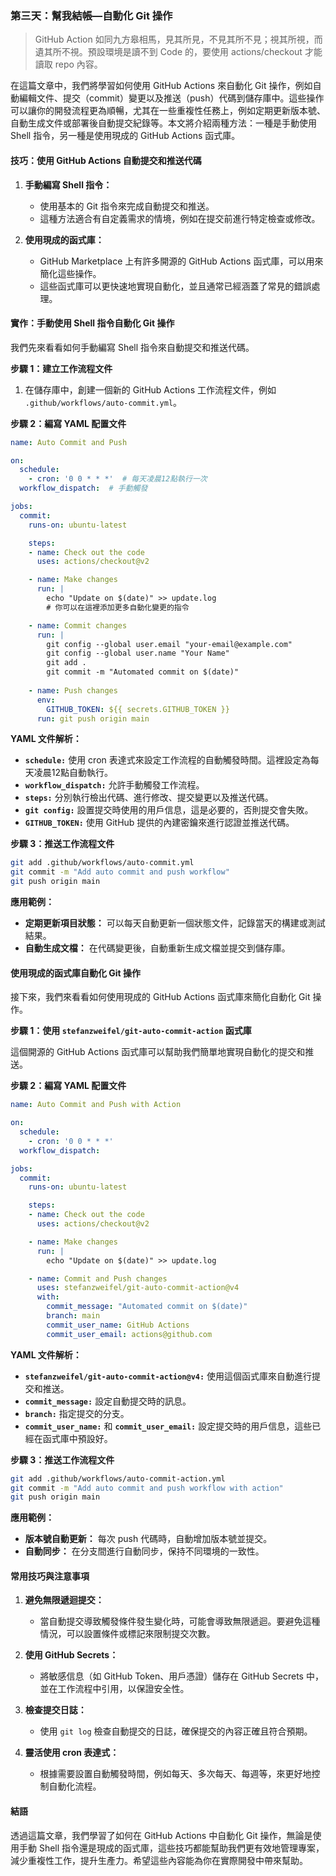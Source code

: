 ### 第三天：幫我結帳—自動化 Git 操作

> GitHub Action 如同九方皋相馬，見其所見，不見其所不見；視其所視，而遺其所不視。預設環境是讀不到 Code 的，要使用 actions/checkout 才能讀取 repo 內容。

在這篇文章中，我們將學習如何使用 GitHub Actions 來自動化 Git 操作，例如自動編輯文件、提交（commit）變更以及推送（push）代碼到儲存庫中。這些操作可以讓你的開發流程更為順暢，尤其在一些重複性任務上，例如定期更新版本號、自動生成文件或部署後自動提交紀錄等。本文將介紹兩種方法：一種是手動使用 Shell 指令，另一種是使用現成的 GitHub Actions 函式庫。

#### 技巧：使用 GitHub Actions 自動提交和推送代碼

1. **手動編寫 Shell 指令：**
    - 使用基本的 Git 指令來完成自動提交和推送。
    - 這種方法適合有自定義需求的情境，例如在提交前進行特定檢查或修改。

2. **使用現成的函式庫：**
    - GitHub Marketplace 上有許多開源的 GitHub Actions 函式庫，可以用來簡化這些操作。
    - 這些函式庫可以更快速地實現自動化，並且通常已經涵蓋了常見的錯誤處理。

#### 實作：手動使用 Shell 指令自動化 Git 操作

我們先來看看如何手動編寫 Shell 指令來自動提交和推送代碼。

**步驟 1：建立工作流程文件**
1. 在儲存庫中，創建一個新的 GitHub Actions 工作流程文件，例如 `.github/workflows/auto-commit.yml`。

**步驟 2：編寫 YAML 配置文件**
```yaml
name: Auto Commit and Push

on:
  schedule:
    - cron: '0 0 * * *'  # 每天凌晨12點執行一次
  workflow_dispatch:  # 手動觸發

jobs:
  commit:
    runs-on: ubuntu-latest

    steps:
    - name: Check out the code
      uses: actions/checkout@v2

    - name: Make changes
      run: |
        echo "Update on $(date)" >> update.log
        # 你可以在這裡添加更多自動化變更的指令

    - name: Commit changes
      run: |
        git config --global user.email "your-email@example.com"
        git config --global user.name "Your Name"
        git add .
        git commit -m "Automated commit on $(date)"
    
    - name: Push changes
      env:
        GITHUB_TOKEN: ${{ secrets.GITHUB_TOKEN }}
      run: git push origin main
```

**YAML 文件解析：**
- **`schedule:`** 使用 cron 表達式來設定工作流程的自動觸發時間。這裡設定為每天凌晨12點自動執行。
- **`workflow_dispatch:`** 允許手動觸發工作流程。
- **`steps:`** 分別執行檢出代碼、進行修改、提交變更以及推送代碼。
- **`git config:`** 設置提交時使用的用戶信息，這是必要的，否則提交會失敗。
- **`GITHUB_TOKEN:`** 使用 GitHub 提供的內建密鑰來進行認證並推送代碼。

**步驟 3：推送工作流程文件**
```bash
git add .github/workflows/auto-commit.yml
git commit -m "Add auto commit and push workflow"
git push origin main
```

**應用範例：**
- **定期更新項目狀態：** 可以每天自動更新一個狀態文件，記錄當天的構建或測試結果。
- **自動生成文檔：** 在代碼變更後，自動重新生成文檔並提交到儲存庫。

#### 使用現成的函式庫自動化 Git 操作

接下來，我們來看看如何使用現成的 GitHub Actions 函式庫來簡化自動化 Git 操作。

**步驟 1：使用 `stefanzweifel/git-auto-commit-action` 函式庫**

這個開源的 GitHub Actions 函式庫可以幫助我們簡單地實現自動化的提交和推送。

**步驟 2：編寫 YAML 配置文件**
```yaml
name: Auto Commit and Push with Action

on:
  schedule:
    - cron: '0 0 * * *'
  workflow_dispatch:

jobs:
  commit:
    runs-on: ubuntu-latest

    steps:
    - name: Check out the code
      uses: actions/checkout@v2

    - name: Make changes
      run: |
        echo "Update on $(date)" >> update.log

    - name: Commit and Push changes
      uses: stefanzweifel/git-auto-commit-action@v4
      with:
        commit_message: "Automated commit on $(date)"
        branch: main
        commit_user_name: GitHub Actions
        commit_user_email: actions@github.com
```

**YAML 文件解析：**
- **`stefanzweifel/git-auto-commit-action@v4:`** 使用這個函式庫來自動進行提交和推送。
- **`commit_message:`** 設定自動提交時的訊息。
- **`branch:`** 指定提交的分支。
- **`commit_user_name:`** 和 **`commit_user_email:`** 設定提交時的用戶信息，這些已經在函式庫中預設好。

**步驟 3：推送工作流程文件**
```bash
git add .github/workflows/auto-commit-action.yml
git commit -m "Add auto commit and push workflow with action"
git push origin main
```

**應用範例：**
- **版本號自動更新：** 每次 push 代碼時，自動增加版本號並提交。
- **自動同步：** 在分支間進行自動同步，保持不同環境的一致性。

#### 常用技巧與注意事項

1. **避免無限遞迴提交：**
    - 當自動提交導致觸發條件發生變化時，可能會導致無限遞迴。要避免這種情況，可以設置條件或標記來限制提交次數。

2. **使用 GitHub Secrets：**
    - 將敏感信息（如 GitHub Token、用戶憑證）儲存在 GitHub Secrets 中，並在工作流程中引用，以保證安全性。

3. **檢查提交日誌：**
    - 使用 `git log` 檢查自動提交的日誌，確保提交的內容正確且符合預期。

4. **靈活使用 cron 表達式：**
    - 根據需要設置自動觸發時間，例如每天、多次每天、每週等，來更好地控制自動化流程。

#### 結語

透過這篇文章，我們學習了如何在 GitHub Actions 中自動化 Git 操作，無論是使用手動 Shell 指令還是現成的函式庫，這些技巧都能幫助我們更有效地管理專案，減少重複性工作，提升生產力。希望這些內容能為你在實際開發中帶來幫助。